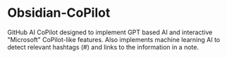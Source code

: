 # Obsidian-CoPilot
GitHub AI CoPilot designed to implement GPT based AI and interactive "Microsoft" CoPilot-like features. Also implements machine learning AI to detect relevant hashtags (#) and links to the information in a note.

